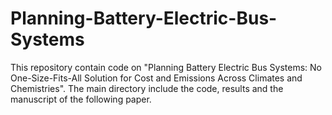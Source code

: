 # Planning-Battery-Electric-Bus-Systems
This repository contain code on "Planning Battery Electric Bus Systems: No One-Size-Fits-All Solution for Cost and Emissions Across Climates and Chemistries". The main directory include the code, results and the manuscript of the following paper.
